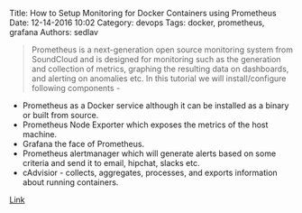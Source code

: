 Title: How to Setup Monitoring for Docker Containers using Prometheus
Date: 12-14-2016 10:02
Category: devops
Tags: docker, prometheus, grafana
Authors: sedlav

> Prometheus is a next-generation open source monitoring system from SoundCloud and is designed for monitoring such as the generation and collection of metrics, graphing the resulting data on dashboards, and alerting on anomalies etc. In this tutorial we will install/configure following components -

* Prometheus as a Docker service although it can be installed as a binary or built from source.
* Prometheus Node Exporter which exposes the metrics of the host machine.
* Grafana the face of Prometheus.
* Prometheus alertmanager which will generate alerts based on some criteria and send it to email, hipchat, slacks etc.
* cAdvisior - collects, aggregates, processes, and exports information about running containers.

[Link](http://linoxide.com/containers/setup-monitoring-docker-containers-prometheus/)
